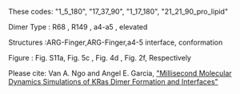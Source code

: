 
These codes: "1_5_180", "17_37_90", "1_17_180", "21_21_90_pro_lipid" 

Dimer Type :    R68   ,    R149  ,    a4-a5  ,    elevated

Structures :ARG-Finger,ARG-Finger,a4-5 interface,    conformation

Figure     : Fig. S11a,  Fig. 5c ,  Fig. 4d  ,  Fig. 2f, Respectively

Please cite: Van A. Ngo and Angel E. Garcia, ["Millisecond Molecular Dynamics Simulations of KRas Dimer Formation and Interfaces"](https://doi.org/10.1016/j.bpj.2022.04.026) 
